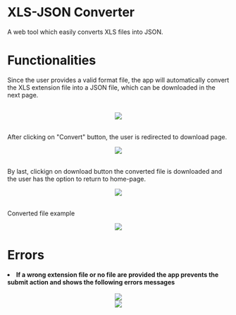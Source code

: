 # XLS-JSON Converter
A web tool which easily converts XLS files into JSON.

# Functionalities
<p>Since the user provides a valid format file, the app will automatically convert the XLS extension file into a JSON file, 
  which can be downloaded in the next page.</p>
  <br>
  <div align="center">
<img src="https://user-images.githubusercontent.com/83513431/159477981-4fdc9741-a60b-4d9c-8919-9519d2cb3ecf.png" >
  </div>
  <br>
  <p>After clicking on "Convert" button, the user is redirected to download page.</p>
    <div align="center">
<img src="https://user-images.githubusercontent.com/83513431/159479000-8d4a3468-9004-44e2-a046-e72d7c268286.png" >
  </div>
  <br>
  <p>By last, clickign on download button the converted file is downloaded and the user has the option to return to home-page.</p>
<div align="center">
    <img src="https://user-images.githubusercontent.com/83513431/159479408-15920651-f4e0-419f-93dc-f0d2121cbed9.png" >
 </div>
  <br>
  <p>Converted file example</p>
<div align="center">
    <img src="https://user-images.githubusercontent.com/83513431/159479789-0149b2cf-cd1e-43b2-b7a2-a7a240ddbd08.png" >
 </div>
  
  # Errors
  <li><b>If a wrong extension file or no file are provided the app prevents the submit action and shows the following errors messages<b/></li>
  <br>
  <div align="center">
      <img src="https://user-images.githubusercontent.com/83513431/159481249-b64daf27-9cc2-461d-a086-7c04d00379b1.png" >
    <br>
      <img src="https://user-images.githubusercontent.com/83513431/159481687-c5f34e70-27fc-4512-85d4-4992921b3fe5.png" >
  </div>
